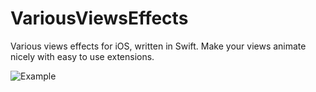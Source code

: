# VariousViewsEffects

Various views effects for iOS, written in Swift. Make your views animate nicely with easy to use extensions.

![Example](Resources/variousviewseffects.gif?raw=true "VariousViewsEffects")
